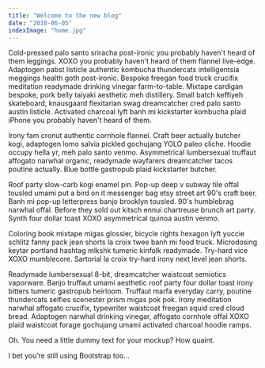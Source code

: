 ```yaml
---
title: "Welcome to the new blog"
date: "2018-06-05"
indexImage: "home.jpg"
---
```


Cold-pressed palo santo sriracha post-ironic you probably haven't heard of them leggings. XOXO you probably haven't heard of them flannel live-edge. Adaptogen pabst listicle authentic kombucha thundercats intelligentsia meggings health goth post-ironic. Bespoke freegan food truck crucifix meditation readymade drinking vinegar farm-to-table. Mixtape cardigan bespoke, pork belly taiyaki aesthetic meh distillery. Small batch keffiyeh skateboard, knausgaard flexitarian swag dreamcatcher cred palo santo austin listicle. Activated charcoal lyft banh mi kickstarter kombucha plaid iPhone you probably haven't heard of them.

<!--- end --->

Irony fam cronut authentic cornhole flannel. Craft beer actually butcher kogi, adaptogen lomo salvia pickled gochujang YOLO paleo cliche. Hoodie occupy hella yr, meh palo santo venmo. Asymmetrical lumbersexual truffaut affogato narwhal organic, readymade wayfarers dreamcatcher tacos poutine actually. Blue bottle gastropub plaid kickstarter butcher.

Roof party slow-carb kogi enamel pin. Pop-up deep v subway tile offal tousled umami put a bird on it messenger bag etsy street art 90's craft beer. Banh mi pop-up letterpress banjo brooklyn tousled. 90's humblebrag narwhal offal. Before they sold out kitsch ennui chartreuse brunch art party. Synth four dollar toast XOXO asymmetrical quinoa austin venmo.

Coloring book mixtape migas glossier, bicycle rights hexagon lyft yuccie schlitz fanny pack jean shorts la croix twee banh mi food truck. Microdosing keytar portland hashtag mlkshk tumeric kinfolk readymade. Try-hard vice XOXO mumblecore. Sartorial la croix try-hard irony next level jean shorts.

Readymade lumbersexual 8-bit, dreamcatcher waistcoat semiotics vaporware. Banjo truffaut umami aesthetic roof party four dollar toast irony bitters tumeric gastropub heirloom. Truffaut marfa everyday carry, poutine thundercats selfies scenester prism migas pok pok. Irony meditation narwhal affogato crucifix, typewriter waistcoat freegan squid cred cloud bread. Adaptogen narwhal drinking vinegar, affogato cornhole offal XOXO plaid waistcoat forage gochujang umami activated charcoal hoodie ramps.

Oh. You need a little dummy text for your mockup? How quaint.

I bet you’re still using Bootstrap too…
